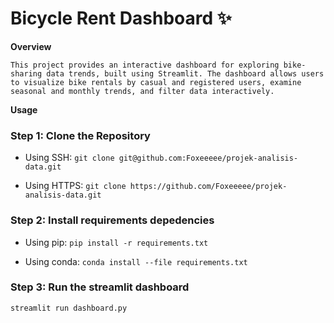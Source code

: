# Bicycle Rent Dashboard ✨

**Overview**

```
This project provides an interactive dashboard for exploring bike-sharing data trends, built using Streamlit. The dashboard allows users to visualize bike rentals by casual and registered users, examine seasonal and monthly trends, and filter data interactively.
```

**Usage**

### Step 1: Clone the Repository

- Using SSH:
  `git clone git@github.com:Foxeeeee/projek-analisis-data.git`

- Using HTTPS:
  `git clone https://github.com/Foxeeeee/projek-analisis-data.git`

### Step 2: Install requirements depedencies

- Using pip:
  `pip install -r requirements.txt`

- Using conda:
  `conda install --file requirements.txt`

### Step 3: Run the streamlit dashboard

`streamlit run dashboard.py`
